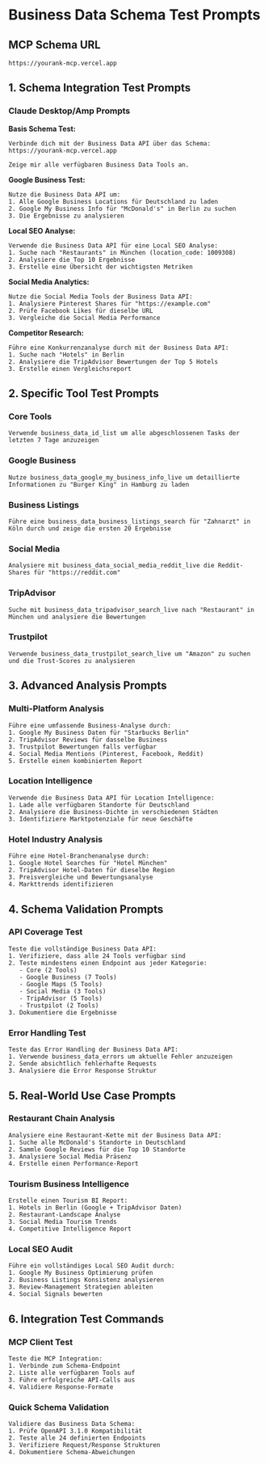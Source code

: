 # Business Data Schema Test Prompts

## MCP Schema URL
```
https://yourank-mcp.vercel.app
```

## 1. Schema Integration Test Prompts

### Claude Desktop/Amp Prompts

**Basis Schema Test:**
```
Verbinde dich mit der Business Data API über das Schema:
https://yourank-mcp.vercel.app

Zeige mir alle verfügbaren Business Data Tools an.
```

**Google Business Test:**
```
Nutze die Business Data API um:
1. Alle Google Business Locations für Deutschland zu laden
2. Google My Business Info für "McDonald's" in Berlin zu suchen
3. Die Ergebnisse zu analysieren
```

**Local SEO Analyse:**
```
Verwende die Business Data API für eine Local SEO Analyse:
1. Suche nach "Restaurants" in München (location_code: 1009308)
2. Analysiere die Top 10 Ergebnisse
3. Erstelle eine Übersicht der wichtigsten Metriken
```

**Social Media Analytics:**
```
Nutze die Social Media Tools der Business Data API:
1. Analysiere Pinterest Shares für "https://example.com"
2. Prüfe Facebook Likes für dieselbe URL
3. Vergleiche die Social Media Performance
```

**Competitor Research:**
```
Führe eine Konkurrenzanalyse durch mit der Business Data API:
1. Suche nach "Hotels" in Berlin
2. Analysiere die TripAdvisor Bewertungen der Top 5 Hotels
3. Erstelle einen Vergleichsreport
```

## 2. Specific Tool Test Prompts

### Core Tools
```
Verwende business_data_id_list um alle abgeschlossenen Tasks der letzten 7 Tage anzuzeigen
```

### Google Business
```
Nutze business_data_google_my_business_info_live um detaillierte Informationen zu "Burger King" in Hamburg zu laden
```

### Business Listings
```
Führe eine business_data_business_listings_search für "Zahnarzt" in Köln durch und zeige die ersten 20 Ergebnisse
```

### Social Media
```
Analysiere mit business_data_social_media_reddit_live die Reddit-Shares für "https://reddit.com"
```

### TripAdvisor
```
Suche mit business_data_tripadvisor_search_live nach "Restaurant" in München und analysiere die Bewertungen
```

### Trustpilot
```
Verwende business_data_trustpilot_search_live um "Amazon" zu suchen und die Trust-Scores zu analysieren
```

## 3. Advanced Analysis Prompts

### Multi-Platform Analysis
```
Führe eine umfassende Business-Analyse durch:
1. Google My Business Daten für "Starbucks Berlin"
2. TripAdvisor Reviews für dasselbe Business
3. Trustpilot Bewertungen falls verfügbar
4. Social Media Mentions (Pinterest, Facebook, Reddit)
5. Erstelle einen kombinierten Report
```

### Location Intelligence
```
Verwende die Business Data API für Location Intelligence:
1. Lade alle verfügbaren Standorte für Deutschland
2. Analysiere die Business-Dichte in verschiedenen Städten
3. Identifiziere Marktpotenziale für neue Geschäfte
```

### Hotel Industry Analysis
```
Führe eine Hotel-Branchenanalyse durch:
1. Google Hotel Searches für "Hotel München"
2. TripAdvisor Hotel-Daten für dieselbe Region
3. Preisvergleiche und Bewertungsanalyse
4. Markttrends identifizieren
```

## 4. Schema Validation Prompts

### API Coverage Test
```
Teste die vollständige Business Data API:
1. Verifiziere, dass alle 24 Tools verfügbar sind
2. Teste mindestens einen Endpoint aus jeder Kategorie:
   - Core (2 Tools)
   - Google Business (7 Tools)  
   - Google Maps (5 Tools)
   - Social Media (3 Tools)
   - TripAdvisor (5 Tools)
   - Trustpilot (2 Tools)
3. Dokumentiere die Ergebnisse
```

### Error Handling Test
```
Teste das Error Handling der Business Data API:
1. Verwende business_data_errors um aktuelle Fehler anzuzeigen
2. Sende absichtlich fehlerhafte Requests
3. Analysiere die Error Response Struktur
```

## 5. Real-World Use Case Prompts

### Restaurant Chain Analysis
```
Analysiere eine Restaurant-Kette mit der Business Data API:
1. Suche alle McDonald's Standorte in Deutschland
2. Sammle Google Reviews für die Top 10 Standorte
3. Analysiere Social Media Präsenz
4. Erstelle einen Performance-Report
```

### Tourism Business Intelligence
```
Erstelle einen Tourism BI Report:
1. Hotels in Berlin (Google + TripAdvisor Daten)
2. Restaurant-Landscape Analyse
3. Social Media Tourism Trends
4. Competitive Intelligence Report
```

### Local SEO Audit
```
Führe ein vollständiges Local SEO Audit durch:
1. Google My Business Optimierung prüfen
2. Business Listings Konsistenz analysieren
3. Review-Management Strategien ableiten
4. Social Signals bewerten
```

## 6. Integration Test Commands

### MCP Client Test
```
Teste die MCP Integration:
1. Verbinde zum Schema-Endpoint
2. Liste alle verfügbaren Tools auf
3. Führe erfolgreiche API-Calls aus
4. Validiere Response-Formate
```

### Quick Schema Validation
```
Validiere das Business Data Schema:
1. Prüfe OpenAPI 3.1.0 Kompatibilität
2. Teste alle 24 definierten Endpoints
3. Verifiziere Request/Response Strukturen
4. Dokumentiere Schema-Abweichungen
```
